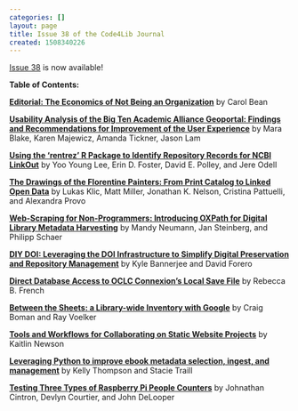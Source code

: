 ```yaml
---
categories: []
layout: page
title: Issue 38 of the Code4Lib Journal
created: 1508340226
---
```

<a href="http://journal.code4lib.org/">Issue 38</a> is now available!

<strong>Table of Contents:</strong>

<strong><a href="http://journal.code4lib.org/articles/13074">Editorial: The Economics of Not Being an Organization</a></strong>
by Carol Bean

<strong><a href="http://journal.code4lib.org/articles/12932">Usability Analysis of the Big Ten Academic Alliance Geoportal: Findings and Recommendations for Improvement of the User Experience</a></strong>
by Mara Blake, Karen Majewicz, Amanda Tickner, Jason Lam

<strong><a href="http://journal.code4lib.org/articles/12792">Using the ‘rentrez’ R Package to Identify Repository Records for NCBI LinkOut</a></strong>
by Yoo Young Lee, Erin D. Foster, David E. Polley, and Jere Odell

<strong><a href="http://journal.code4lib.org/articles/12902">The Drawings of the Florentine Painters: From Print Catalog to Linked Open Data</a></strong>
by Lukas Klic, Matt Miller, Jonathan K. Nelson, Cristina Pattuelli, and Alexandra Provo

<strong><a href="http://journal.code4lib.org/articles/13007">Web-Scraping for Non-Programmers: Introducing OXPath for Digital Library Metadata Harvesting</a></strong>
by Mandy Neumann, Jan Steinberg, and Philipp Schaer

<strong><a href="http://journal.code4lib.org/articles/12870">DIY DOI: Leveraging the DOI Infrastructure to Simplify Digital Preservation and Repository Management</a></strong>
by Kyle Bannerjee and David Forero

<strong><a href="http://journal.code4lib.org/articles/12821">Direct Database Access to OCLC Connexion’s Local Save File</a></strong>
by Rebecca B. French

<strong><a href="http://journal.code4lib.org/articles/12783">Between the Sheets: a Library-wide Inventory with Google</a></strong>
by Craig Boman and Ray Voelker

<strong><a href="http://journal.code4lib.org/articles/12779">Tools and Workflows for Collaborating on Static Website Projects</a></strong>
by Kaitlin Newson

<strong><a href="http://journal.code4lib.org/articles/12828">Leveraging Python to improve ebook metadata selection, ingest, and management</a></strong>
by Kelly Thompson and Stacie Traill

<strong><a href="http://journal.code4lib.org/articles/12947">Testing Three Types of Raspberry Pi People Counters</a></strong>
by Johnathan Cintron, Devlyn Courtier, and John DeLooper

